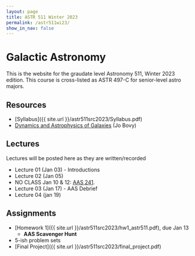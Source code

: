 ```yaml
---
layout: page
title: ASTR 511 Winter 2023
permalink: /astr511wi23/
show_in_nav: false
---
```


# Galactic Astronomy

This is the website for the graudate level Astronomy 511, Winter 2023 edition. This course is cross-listed as ASTR 497-C for senior-level astro majors.


## Resources
- [Syllabus]({{ site.url }}/astr511src2023/Syllabus.pdf)
- [Dynamics and Astrophysics of Galaxies](https://galaxiesbook.org) (Jo Bovy)

## Lectures
Lectures will be posted here as they are written/recorded

- Lecture 01 (Jan 03) - Introductions
- Lecture 02 (Jan 05)
- NO CLASS Jan 10 & 12: [AAS 241](http://aas.org/meetings/aas241). 
- Lecture 03 (Jan 17) - AAS Debrief
- Lecture 04 (jan 19)


## Assignments
- [Homework 1]({{ site.url }}/astr511src2023/hw1_astr511.pdf), due Jan 13
	- **AAS Scavenger Hunt**
- 5-ish problem sets
- [Final Project]({{ site.url }}/astr511src2023/final_project.pdf)